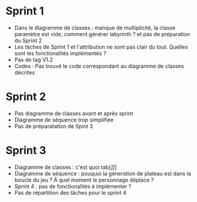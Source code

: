 # Sprint 1
- Dans le diagramme de classes : manque de multiplicité, la classe paramètre est vide, comment générer labyrinth ? et pas de préparation du Sprint 2
- Les tâches de Sprint 1 et l'attribution ne sont pas clair du tout. Quelles sont les fonctionalités implémentés ?
- Pas de tag V1.2
- Codes : Pas trouvé le code correspondant au diagramme de classes décrites

# Sprint 2
- Pas diagramme de classes avant et après sprint
- Diagramme de séquence trop simplifiée
- Pas de préparatation de Spint 3

# Sprint 3

- Diagramme de classes : c'est quoi tab[*][*]
- Diagramme de séquence : pouquoi la géneration de plateau est dans la boucle du jeu ? À quel moment le personnage déplace ?
- Sprint 4 : pas de fonctionalités à implémenter ?
- Pas de répartition des tâches pour le sprint 4

